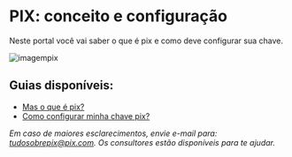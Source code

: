 # PIX: conceito e configuração

Neste portal você vai saber o que é pix e como deve configurar sua chave. 

![imagempix](https://github.com/FelipeMozart/pix-tutorial/blob/master/img/pix.png)


## Guias disponíveis:

  - [Mas o que é pix?](https://github.com/FelipeMozart/pix-tutorial/blob/master/text/1mas-o-que-e-pix.md)
  - [Como configurar minha chave pix?](https://github.com/FelipeMozart/pix-tutorial/blob/master/text/2como-config-chave-pix.md)

*Em caso de maiores esclarecimentos, envie e-mail para: tudosobrepix@pix.com. Os consultores estão disponíveis para te ajudar.*


